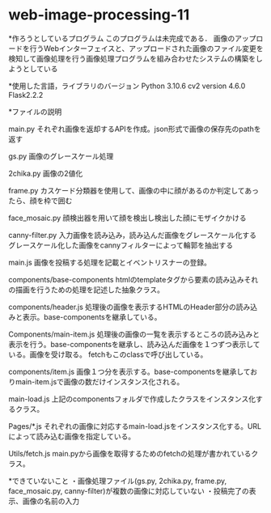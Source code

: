 # web-image-processing-11

*作ろうとしているプログラム
このプログラムは未完成である．
画像のアップロードを行うWebインターフェイスと、アップロードされた画像のファイル変更を検知して画像処理を行う画像処理プログラムを組み合わせたシステムの構築をしようとしている


*使用した言語，ライブラリのバージョン
Python 3.10.6
cv2 version 4.6.0
Flask2.2.2


*ファイルの説明

main.py
それぞれ画像を返却するAPIを作成。json形式で画像の保存先のpathを返す

gs.py
画像のグレースケール処理

2chika.py
画像の2値化

frame.py
カスケード分類器を使用して、画像の中に顔があるのか判定してあったら、顔を枠で囲む

face_mosaic.py
顔検出器を用いて顔を検出し検出した顔にモザイクかける

canny-filter.py
入力画像を読み込み，読み込んだ画像をグレースケール化する
グレースケール化した画像をcannyフィルターによって輪郭を抽出する

main.js
画像を投稿する処理を記載とイベントリスナーの登録。

components/base-components
htmlのtemplateタグから要素の読み込みそれの描画を行うための処理を記述した抽象クラス。

components/header.js
処理後の画像を表示するHTMLのHeader部分の読み込みと表示。base-componentsを継承している。

Components/main-item.js
処理後の画像の一覧を表示するところの読み込みと表示を行う。base-componentsを継承し、読み込んだ画像を１つずつ表示している。画像を受け取る。
fetchもこのclassで呼び出している。

components/item.js
画像１つ分を表示する。base-componentsを継承しておりmain-item.jsで画像の数だけインスタンス化される。

main-load.js
上記のcomponentsフォルダで作成したクラスをインスタンス化するクラス。

Pages/*.js
それぞれの画像に対応するmain-load.jsをインスタンス化する。URLによって読み込む画像を指定している。

Utils/fetch.js
main.pyから画像を取得するためのfetchの処理が書かれているクラス。


*できていないこと
・画像処理ファイル(gs.py, 2chika.py, frame.py, face_mosaic.py, canny-filter)が複数の画像に対応していない
・投稿完了の表示、画像の名前の入力

